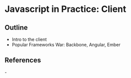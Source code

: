 # Javascript in Practice: Client

## Outline
- Intro to the client
- Popular Frameworks War: Backbone, Angular, Ember

## References
-[]()
